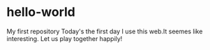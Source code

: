 # hello-world
My first repository
Today's the first day I use this web.It seemes like interesting.
Let us play together happily!
